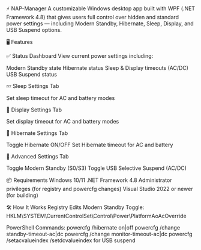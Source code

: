 ⚡ NAP-Manager
A customizable Windows desktop app built with WPF (.NET Framework 4.8) that gives users full control over hidden and standard power settings — including Modern Standby, Hibernate, Sleep, Display, and USB Suspend options.

🖥️ Features

✅ Status Dashboard
View current power settings including:

Modern Standby state
Hibernate status
Sleep & Display timeouts (AC/DC)
USB Suspend status

💤 Sleep Settings Tab

Set sleep timeout for AC and battery modes

🌙 Display Settings Tab

Set display timeout for AC and battery modes

🛌 Hibernate Settings Tab

Toggle Hibernate ON/OFF
Set Hibernate timeout for AC and battery

🧠 Advanced Settings Tab

Toggle Modern Standby (S0/S3)
Toggle USB Selective Suspend (AC/DC)


📦 Requirements
Windows 10/11
.NET Framework 4.8
Administrator privileges (for registry and powercfg changes)
Visual Studio 2022 or newer (for building)


🛠️ How It Works
Registry Edits
Modern Standby Toggle:
HKLM\SYSTEM\CurrentControlSet\Control\Power\PlatformAoAcOverride

PowerShell Commands:
powercfg /hibernate on|off
powercfg /change standby-timeout-ac|dc
powercfg /change monitor-timeout-ac|dc
powercfg /setacvalueindex /setdcvalueindex for USB suspend
